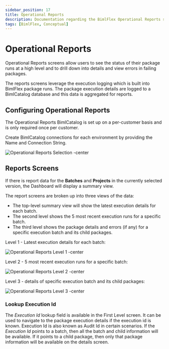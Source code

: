 ```yaml
---
sidebar_position: 17
title: Operational Reports
description: Documentation regarding the BimlFlex Operational Reports screen, including configuring operational reports, report screens, and execution details for batches
tags: [BimlFlex, Conceptual]
---
```

# Operational Reports

Operational Reports screens allow users to see the status of their package runs at a high level and to drill down into details and view errors in failing packages.

The reports screens leverage the execution logging which is built into BimlFlex package runs. The package execution details are logged to a BimlCatalog database and this data is aggregated for reports.

## Configuring Operational Reports

The Operational Reports BimlCatalog is set up on a per-customer basis and is only required once per customer.

Create BimlCatalog connections for each environment by providing the Name and Connection String.

![Operational Reports Selection -center](/img/bimlflex/bimlflex-app-operational-reports-selected.png "Operational Reports Selection")

## Reports Screens

If there is report data for the **Batches** and **Projects** in the currently selected version, the Dashboard will display a summary view.

The report screens are broken up into three views of the data:

* The top-level summary view will show the latest execution details for each batch.
* The second level shows the 5 most recent execution runs for a specific batch.
* The third level shows the package details and errors (if any) for a specific execution batch and its child packages.

Level 1 - Latest execution details for each batch:

![Operational Reports Level 1 -center](/img/bimlflex/bimlflex-app-operational-reports-level1.png "Operational Reports Level 1")

Level 2 - 5 most recent execution runs for a specific batch:

![Operational Reports Level 2 -center](/img/bimlflex/bimlflex-app-operational-reports-level2.png "Operational Reports Level 2")

Level 3 - details of specific execution batch and its child packages:

![Operational Reports Level 3 -center](/img/bimlflex/bimlflex-app-operational-reports-level3.png "Operational Reports Level 3")

### Lookup Execution Id

The *Execution Id* lookup field is available in the First Level screen. It can be used to navigate to the package execution details if the execution id is known. Execution Id is also known as Audit Id in certain scenarios. If the *Execution Id* points to a batch, then all the batch and child information will be available. If it points to a child package, then only that package information will be available on the details screen.
